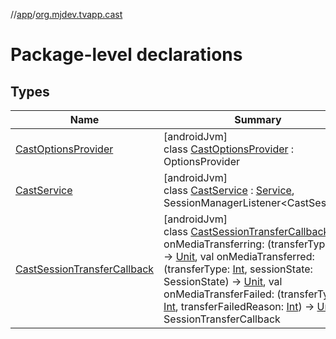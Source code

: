 //[app](../../index.md)/[org.mjdev.tvapp.cast](index.md)

# Package-level declarations

## Types

| Name | Summary |
|---|---|
| [CastOptionsProvider](-cast-options-provider/index.md) | [androidJvm]<br>class [CastOptionsProvider](-cast-options-provider/index.md) : OptionsProvider |
| [CastService](-cast-service/index.md) | [androidJvm]<br>class [CastService](-cast-service/index.md) : [Service](https://developer.android.com/reference/kotlin/android/app/Service.html), SessionManagerListener&lt;CastSession&gt; |
| [CastSessionTransferCallback](-cast-session-transfer-callback/index.md) | [androidJvm]<br>class [CastSessionTransferCallback](-cast-session-transfer-callback/index.md)(val onMediaTransferring: (transferType: [Int](https://kotlinlang.org/api/latest/jvm/stdlib/kotlin/-int/index.html)) -&gt; [Unit](https://kotlinlang.org/api/latest/jvm/stdlib/kotlin/-unit/index.html), val onMediaTransferred: (transferType: [Int](https://kotlinlang.org/api/latest/jvm/stdlib/kotlin/-int/index.html), sessionState: SessionState) -&gt; [Unit](https://kotlinlang.org/api/latest/jvm/stdlib/kotlin/-unit/index.html), val onMediaTransferFailed: (transferType: [Int](https://kotlinlang.org/api/latest/jvm/stdlib/kotlin/-int/index.html), transferFailedReason: [Int](https://kotlinlang.org/api/latest/jvm/stdlib/kotlin/-int/index.html)) -&gt; [Unit](https://kotlinlang.org/api/latest/jvm/stdlib/kotlin/-unit/index.html)) : SessionTransferCallback |
